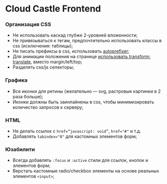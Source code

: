 # Cloud Castle Frontend

### Организация CSS
* Не использовать каскад глубже 2-уровней вложенности;
* Не привязываться к тегам, предпочтительно использовать классы в css (исключения: таблицы);
* Не писать префиксы в css, использовать [autoprefixer](https://github.com/postcss/autoprefixer);
* Для анимации положения на странице [использовать transform: translate](http://www.html5rocks.com/en/tutorials/speed/high-performance-animations/), вместо margin/left/top;
* Разделять css/js селекторы;

### Графика
* Все иконки для ретины (желательно — svg, растровые картинки в 2 раза больше);
* Иконки должны быть заинлайнены в css, чтобы минимизировать количество запросов к серверу;

### HTML
* Не делать ссылок с `href=“javascript: void”`, `href="#"` и т.д.
* Добавлять `tabindex="0"` для кастомных элементов форм;

### Юзабилити
* Всегда добавлять `:focus` и `:active` стили для ссылок, кнопок и элементов форм;
* Верстать кастомные radio/checkbox элементы на основе реальных элементов `<input>`;